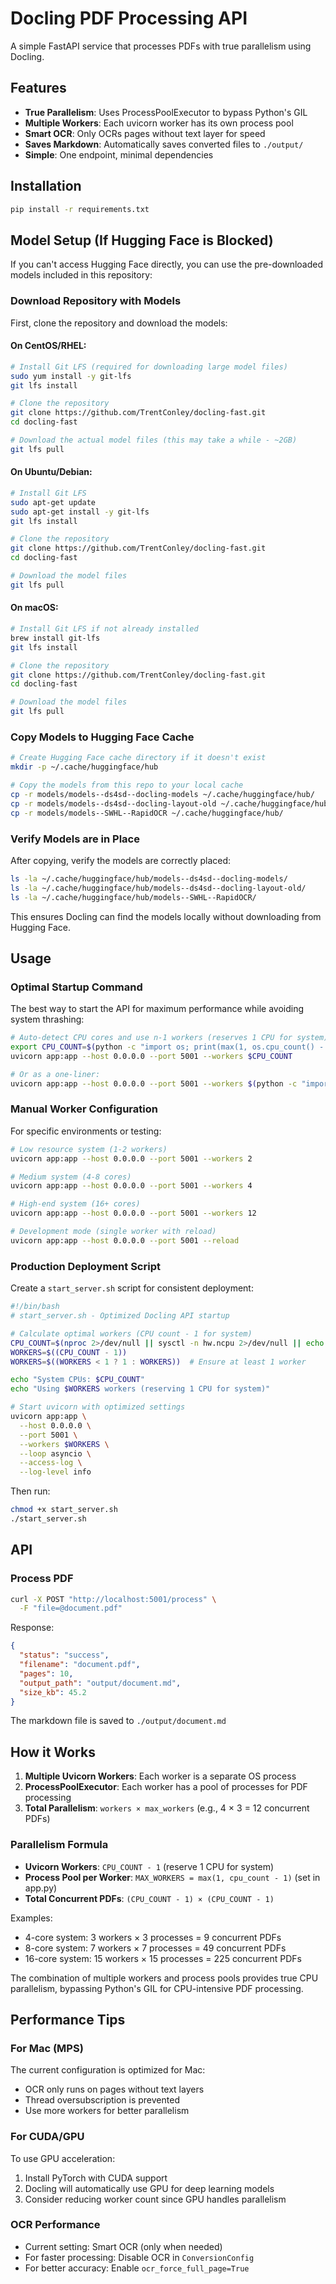 # Docling PDF Processing API

A simple FastAPI service that processes PDFs with true parallelism using Docling.

## Features

- **True Parallelism**: Uses ProcessPoolExecutor to bypass Python's GIL
- **Multiple Workers**: Each uvicorn worker has its own process pool
- **Smart OCR**: Only OCRs pages without text layer for speed
- **Saves Markdown**: Automatically saves converted files to `./output/`
- **Simple**: One endpoint, minimal dependencies

## Installation

```bash
pip install -r requirements.txt
```

## Model Setup (If Hugging Face is Blocked)

If you can't access Hugging Face directly, you can use the pre-downloaded models included in this repository:

### Download Repository with Models

First, clone the repository and download the models:

#### On CentOS/RHEL:
```bash
# Install Git LFS (required for downloading large model files)
sudo yum install -y git-lfs
git lfs install

# Clone the repository
git clone https://github.com/TrentConley/docling-fast.git
cd docling-fast

# Download the actual model files (this may take a while - ~2GB)
git lfs pull
```

#### On Ubuntu/Debian:
```bash
# Install Git LFS
sudo apt-get update
sudo apt-get install -y git-lfs
git lfs install

# Clone the repository
git clone https://github.com/TrentConley/docling-fast.git
cd docling-fast

# Download the model files
git lfs pull
```

#### On macOS:
```bash
# Install Git LFS if not already installed
brew install git-lfs
git lfs install

# Clone the repository
git clone https://github.com/TrentConley/docling-fast.git
cd docling-fast

# Download the model files
git lfs pull
```

### Copy Models to Hugging Face Cache

```bash
# Create Hugging Face cache directory if it doesn't exist
mkdir -p ~/.cache/huggingface/hub

# Copy the models from this repo to your local cache
cp -r models/models--ds4sd--docling-models ~/.cache/huggingface/hub/
cp -r models/models--ds4sd--docling-layout-old ~/.cache/huggingface/hub/
cp -r models/models--SWHL--RapidOCR ~/.cache/huggingface/hub/
```

### Verify Models are in Place

After copying, verify the models are correctly placed:

```bash
ls -la ~/.cache/huggingface/hub/models--ds4sd--docling-models/
ls -la ~/.cache/huggingface/hub/models--ds4sd--docling-layout-old/
ls -la ~/.cache/huggingface/hub/models--SWHL--RapidOCR/
```

This ensures Docling can find the models locally without downloading from Hugging Face.

## Usage

### Optimal Startup Command

The best way to start the API for maximum performance while avoiding system thrashing:

```bash
# Auto-detect CPU cores and use n-1 workers (reserves 1 CPU for system)
export CPU_COUNT=$(python -c "import os; print(max(1, os.cpu_count() - 1))")
uvicorn app:app --host 0.0.0.0 --port 5001 --workers $CPU_COUNT

# Or as a one-liner:
uvicorn app:app --host 0.0.0.0 --port 5001 --workers $(python -c "import os; print(max(1, os.cpu_count() - 1))")
```

### Manual Worker Configuration

For specific environments or testing:

```bash
# Low resource system (1-2 workers)
uvicorn app:app --host 0.0.0.0 --port 5001 --workers 2

# Medium system (4-8 cores)
uvicorn app:app --host 0.0.0.0 --port 5001 --workers 4

# High-end system (16+ cores)
uvicorn app:app --host 0.0.0.0 --port 5001 --workers 12

# Development mode (single worker with reload)
uvicorn app:app --host 0.0.0.0 --port 5001 --reload
```

### Production Deployment Script

Create a `start_server.sh` script for consistent deployment:

```bash
#!/bin/bash
# start_server.sh - Optimized Docling API startup

# Calculate optimal workers (CPU count - 1 for system)
CPU_COUNT=$(nproc 2>/dev/null || sysctl -n hw.ncpu 2>/dev/null || echo 4)
WORKERS=$((CPU_COUNT - 1))
WORKERS=$((WORKERS < 1 ? 1 : WORKERS))  # Ensure at least 1 worker

echo "System CPUs: $CPU_COUNT"
echo "Using $WORKERS workers (reserving 1 CPU for system)"

# Start uvicorn with optimized settings
uvicorn app:app \
  --host 0.0.0.0 \
  --port 5001 \
  --workers $WORKERS \
  --loop asyncio \
  --access-log \
  --log-level info
```

Then run:
```bash
chmod +x start_server.sh
./start_server.sh
```

## API

### Process PDF
```bash
curl -X POST "http://localhost:5001/process" \
  -F "file=@document.pdf"
```

Response:
```json
{
  "status": "success",
  "filename": "document.pdf",
  "pages": 10,
  "output_path": "output/document.md",
  "size_kb": 45.2
}
```

The markdown file is saved to `./output/document.md`

## How it Works

1. **Multiple Uvicorn Workers**: Each worker is a separate OS process
2. **ProcessPoolExecutor**: Each worker has a pool of processes for PDF processing
3. **Total Parallelism**: `workers × max_workers` (e.g., 4 × 3 = 12 concurrent PDFs)

### Parallelism Formula

- **Uvicorn Workers**: `CPU_COUNT - 1` (reserve 1 CPU for system)
- **Process Pool per Worker**: `MAX_WORKERS = max(1, cpu_count - 1)` (set in app.py)
- **Total Concurrent PDFs**: `(CPU_COUNT - 1) × (CPU_COUNT - 1)`

Examples:
- 4-core system: 3 workers × 3 processes = 9 concurrent PDFs
- 8-core system: 7 workers × 7 processes = 49 concurrent PDFs
- 16-core system: 15 workers × 15 processes = 225 concurrent PDFs

The combination of multiple workers and process pools provides true CPU parallelism, bypassing Python's GIL for CPU-intensive PDF processing.

## Performance Tips

### For Mac (MPS)
The current configuration is optimized for Mac:
- OCR only runs on pages without text layers
- Thread oversubscription is prevented
- Use more workers for better parallelism

### For CUDA/GPU
To use GPU acceleration:
1. Install PyTorch with CUDA support
2. Docling will automatically use GPU for deep learning models
3. Consider reducing worker count since GPU handles parallelism

### OCR Performance
- Current setting: Smart OCR (only when needed)
- For faster processing: Disable OCR in `ConversionConfig`
- For better accuracy: Enable `ocr_force_full_page=True`